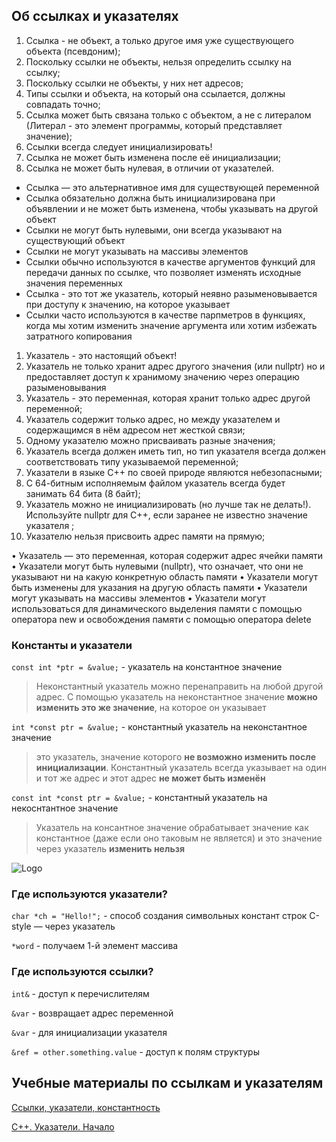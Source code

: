 ## Об ссылках и указателях

1. Ссылка - не объект, а только другое имя уже существующего объекта (псевдоним);
1. Поскольку ссылки не объекты, нельзя определить ссылку на ссылку;
1. Поскольку ссылки не объекты, у них нет адресов;
1. Типы ссылки и объекта, на который она ссылается, должны совпадать точно;
1. Ссылка может быть связана только с объектом, а не с литералом (Литерал - это элемент программы, который представляет значение);
1. Ссылки всегда следует инициализировать!
1. Ссылка не может быть изменена после её инициализации;
1. Ссылка не может быть нулевая, в отличии от указателей.

- Ссылка — это альтернативное имя для существующей переменной
- Ссылка обязательно должна быть инициализирована при объявлении и не может быть изменена, чтобы указывать на другой объект
- Ссылки не могут быть нулевыми, они всегда указывают на существующий объект
- Ссылки не могут указывать на массивы элементов
- Ссылки обычно используются в качестве аргументов функций для передачи данных по ссылке, что позволяет изменять исходные значения переменных
- Ссылка - это тот же указатель, который неявно разыменовывается при доступу к значению, на которое указывает
- Ссылки часто используются в качестве парпметров в функциях, когда мы хотим изменить значение аргумента или хотим избежать затратного копирования

1. Указатель - это настоящий объект!
1. Указатель не только хранит адрес другого значения (или nullptr) но и предоставляет доступ к хранимому значению через операцию разыменовывания
1. Указатель - это переменная, которая хранит только адрес другой переменной;
1. Указатель содержит только адрес, но между указателем и содержащимся в нём адресом нет жесткой связи;
1. Одному указателю можно присваивать разные значения;
1. Указатель всегда должен иметь тип, но тип указателя всегда должен соответствовать типу указываемой переменной;
1. Указатели в языке C++ по своей природе являются небезопасными;
1. С 64-битным исполняемым файлом указатель всегда будет занимать 64 бита (8 байт);
1. Указатель можно не инициализировать (но лучше так не делать!). Используйте nullptr для C++, если заранее не известно значение указателя ;
1. Указателю нельзя присвоить адрес памяти на прямую;

• Указатель — это переменная, которая содержит адрес ячейки памяти
• Указатели могут быть нулевыми (nullptr), что означает, что они не указывают ни на какую конкретную область памяти
• Указатели могут быть изменены для указания на другую область памяти
• Указатели могут указывать на массивы элементов
• Указатели могут использоваться для динамического выделения памяти с помощью оператора new и освобождения памяти с помощью оператора delete

### Константы и указатели

```const int *ptr = &value;``` - указатель на константное значение
> Неконстантный указатель можно перенаправить на любой другой адрес. С помощью указатель на неконстантное значение **можно изменить это же значение**, на которое он указывает

```int *const ptr = &value;``` - константный указатель на неконстантное значение
> это указатель, значение которого **не возможно изменить после инициализации**. Константный указатель всегда указывает на один и тот же адрес и этот адрес **не может быть изменён**

```const int *const ptr = &value;``` - константный указатель на некоснтантное значение

> Указатель на консантное значение обрабатывает значение как константное (даже если оно таковым не является) и это значение через указатель **изменить нельзя**

![Logo](constRef.png)

### Где используются указатели?

```char *ch = "Hello!";``` - способ создания символьных констант строк C-style — через указатель

```*word``` - получаем 1-й элемент массива

### Где используются ссылки?

```int&``` - доступ к перечислителям

```&var``` - возвращает адрес переменной

```&var``` - для инициализации указателя

```&ref = other.something.value``` - доступ к полям структуры

## Учебные материалы по ссылкам и указателям

[Ссылки, указатели, константность](https://education.yandex.ru/handbook/cpp/article/references-pointers-const)

[С++. Указатели. Начало](https://www.youtube.com/watch?v=V8DGrIXlS4I)
